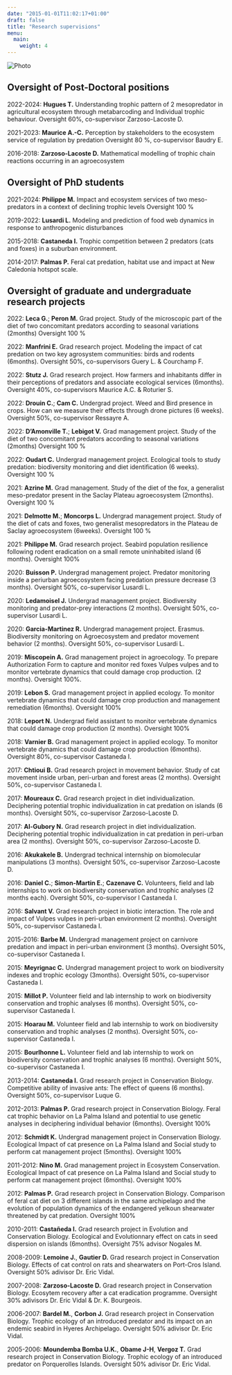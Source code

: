 ```yaml
---
date: "2015-01-01T11:02:17+01:00"
draft: false
title: "Research supervisions"
menu:
  main:
    weight: 4
---
```


![Photo](/renard.jpg#floatright)

## Oversight of Post-Doctoral positions

2022-2024: **Hugues T.** Understanding trophic pattern of 2 mesopredator in agricultural ecosystem through metabarcoding and Individual trophic behaviour. Oversight 60%, co-supervisor Zarzoso-Lacoste D.

2021-2023: **Maurice A.-C.** Perception by stakeholders to the ecosystem service of regulation by predation Oversight 80 %, co-supervisor Baudry E.

2016-2018: **Zarzoso-Lacoste D.** Mathematical modelling of trophic chain reactions occurring in an agroecosystem

## Oversight of PhD students

2021-2024: **Philippe M.** Impact and ecosystem services of two meso-predators in a context of declining trophic levels Oversight 100 %

2019-2022: **Lusardi L.** Modeling and prediction of food web dynamics in response to anthropogenic disturbances

2015-2018: **Castaneda I.** Trophic competition between 2 predators (cats and foxes) in a suburban environment.

2014-2017: **Palmas P.** Feral cat predation, habitat use and impact at New Caledonia hotspot scale.

## Oversight of graduate and undergraduate research projects

2022: **Leca G.**; **Peron M.** Grad project. Study of the microscopic part of the diet of two concomitant predators according to seasonal variations (2months) Oversight 100 %

2022: **Manfrini E.** Grad research project. Modeling the impact of cat predation on two key agrosystem communities: birds and rodents (6months). Oversight 50%, co-supervisors Guery L. & Courchamp F.

2022: **Stutz J.** Grad research project. How farmers and inhabitants differ in their perceptions of predators and associate ecological services (6months). Oversight 40%, co-supervisors Maurice A.C. & Roturier S.

2022: **Drouin C.**; **Cam C.** Undergrad project. Weed and Bird presence in crops. How can we measure their effects through drone pictures (6 weeks). Oversight 50%, co-supervisor Ressayre A.

2022: **D’Amonville T.**; **Lebigot V.** Grad management project. Study of the diet of two concomitant predators according to seasonal variations (2months) Oversight 100 %

2022: **Oudart C.** Undergrad management project. Ecological tools to study predation: biodiversity monitoring and diet identification (6 weeks). Oversight 100 %

2021: **Azrine M.** Grad management. Study of the diet of the fox, a generalist meso-predator present in the Saclay Plateau agroecosystem (2months). Oversight 100 %

2021: **Delmotte M.**; **Moncorps L.** Undergrad management project. Study of the diet of cats and foxes, two generalist mesopredators in the Plateau de Saclay agroecosystem (6weeks). Oversight 100 %

2021: **Philippe M.** Grad research project. Seabird population resilience following rodent eradication on a small remote uninhabited island (6 months). Oversight 100%

2020: **Buisson P.** Undergrad management project. Predator monitoring inside a periurban agroecosystem facing predation pressure decrease (3 months). Oversight 50%, co-supervisor Lusardi L.

2020: **Ledamoisel J.** Undergrad management project. Biodiversity monitoring and predator-prey interactions (2 months). Oversight 50%, co-supervisor Lusardi L.

2020: **Garcia-Martinez R.**  Undergrad management project. Erasmus. Biodiversity monitoring on Agroecosystem and predator movement behavior (2 months). Oversight 50%, co-supervisor Lusardi L.

2019: **Miscopein A.** Grad management project in agroecology. To prepare Authorization Form to capture and monitor red foxes Vulpes vulpes and to monitor vertebrate dynamics that could damage crop production. (2 months). Oversight 100%.

2019: **Lebon S.** Grad management project in applied ecology. To monitor vertebrate dynamics that could damage crop production and management remediation (6months). Oversight 100%

2018: **Leport N.** Undergrad field assistant to monitor vertebrate dynamics that could damage crop production (2 months). Oversight 100%

2018: **Varnier B.** Grad management project in applied ecology. To monitor vertebrate dynamics that could damage crop production (6months). Oversight 80%, co-supervisor Castaneda I.

2017: **Chtioui B.** Grad research project in movement behavior. Study of cat movement inside urban, peri-urban and forest areas (2 months). Oversight 50%, co-supervisor Castaneda I.

2017: **Moureaux C.** Grad research project in diet individualization. Deciphering potential trophic individualization in cat predation on islands (6 months). Oversight 50%, co-supervisor Zarzoso-Lacoste D.

2017: **Al-Gubory N.** Grad research project in diet individualization. Deciphering potential trophic individualization in cat predation in peri-urban area (2 months). Oversight 50%, co-supervisor Zarzoso-Lacoste D.

2016: **Akukakele B.** Undergrad technical internship on biomolecular manipulations (3 months). Oversight 50%, co-supervisor Zarzoso-Lacoste D.

2016: **Daniel C.**; **Simon-Martin E.**; **Cazenave C.** Volunteers, field and lab internships to work on biodiversity conservation and trophic analyses (2 months each). Oversight 50%, co-supervisor I Castaneda I.

2016: **Salvant V.** Grad research project in biotic interaction. The role and impact of Vulpes vulpes in peri-urban environment (2 months). Oversight 50%, co-supervisor Castaneda I.

2015-2016: **Barbe M.** Undergrad management project on carnivore predation and impact in peri-urban environment (3 months). Oversight 50%, co-supervisor Castaneda I.

2015: **Meyrignac C.** Undergrad management project to work on biodiversity indexes and trophic ecology (3months). Oversight 50%, co-supervisor Castaneda I.

2015: **Millot P.** Volunteer field and lab internship to work on biodiversity conservation and trophic analyses (6 months). Oversight 50%, co-supervisor Castaneda I.

2015: **Hoarau M.** Volunteer field and lab internship to work on biodiversity conservation and trophic analyses (2 months). Oversight 50%, co-supervisor Castaneda I.

2015: **Bourlhonne L.** Volunteer field and lab internship to work on biodiversity conservation and trophic analyses (6 months). Oversight 50%, co-supervisor Castaneda I.

2013-2014: **Castaneda I.** Grad research project in Conservation Biology. Competitive ability of invasive ants: The effect of queens (6 months). Oversight 50%, co-supervisor Luque G.

2012-2013: **Palmas P.** Grad research project in Conservation Biology. Feral cat trophic behavior on La Palma Island and potential to use genetic analyses in deciphering individual behavior (6months). Oversight 100%

2012: **Schmidt K.** Undergrad management project in Conservation Biology. Ecological Impact of cat presence on La Palma Island and Social study to perform cat management project (5months). Oversight 100%

2011-2012: **Nino M.** Grad management project in Ecosystem Conservation. Ecological Impact of cat presence on La Palma Island and Social study to perform cat management project (6months). Oversight 100%

2012: **Palmas P.** Grad research project in Conservation Biology. Comparison of feral cat diet on 3 different islands in the same archipelago and the evolution of population dynamics of the endangered yelkoun shearwater threatened by cat predation. Oversight 100%

2010-2011: **Castañeda I.** Grad research project in Evolution and Conservation Biology. Ecological and Evolutionnary effect on cats in seed dispersion on islands (6months). Oversight 75% advisor Nogales M.

2008-2009: **Lemoine J.**, **Gautier D.** Grad research project in Conservation Biology. Effects of cat control on rats and shearwaters on Port-Cros Island. Oversight 50% adivisor Dr. Eric Vidal.

2007-2008: **Zarzoso-Lacoste D.** Grad research project in Conservation Biology. Ecosytem recovery after a cat eradication programme. Oversight 30% adivisors Dr. Eric Vidal & Dr. K. Bourgeois.

2006-2007: **Bardel M.**, **Corbon J.** Grad research project in Conservation Biology.  Trophic ecology of an introduced predator and its impact on an endemic seabird in Hyeres Archipelago. Oversight 50% adivisor Dr. Eric Vidal.

2005-2006: **Moundemba Bomba U.K.**, **Obame J-H**, **Vergoz T.** Grad research project in Conservation Biology. Trophic ecology of an introduced predator on Porquerolles Islands. Oversight 50% adivisor Dr. Eric Vidal.

